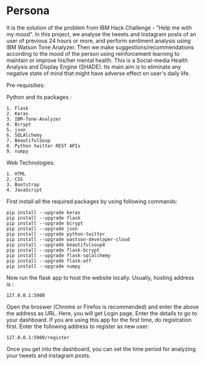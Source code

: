 # Persona
It is the solution of the problem from IBM Hack Challenge - "Help me with my mood".
In this project, we analyse the tweets and Instagram posts of an user of previous 24 hours or more,
and perform sentiment analysis using IBM Watson Tone Analyzer. Then we make suggestions/recommendations 
according to the mood of the person using reinforcement learning to maintain or improve his/her mental health. 
This is a Social-media Health Analysis and Display Engine (SHADE). Its main aim is to eliminate any
negative state of mind that might have adverse effect on user's daily life.

Pre-requisities:

  Python and its packages :
  
    1. Flask
    2. Keras
    3. IBM-Tone-Analyzer
    4. Bcrypt
    5. json
    6. SQLAlchemy
    7. BeautifulSoup
    8. Python twitter REST APIs
    9. numpy
    
  Web Technologies:
  
    1. HTML
    2. CSS
    3. Bootstrap
    4. JavaScript

First install all the required packages by using following commands:

```
pip install --upgrade keras
pip install --upgrade flask
pip install --upgrade bcrypt
pip install --upgrade json
pip install --upgrade python-twitter
pip install --upgrade wastson-developer-cloud
pip install --upgrade beautifulsoup4
pip install --upgrade flask-bcrypt
pip install --upgrade flask-sqlalchemy
pip install --upgrade flask-wtf
pip install --upgrade numpy
```

Now run the flask app to host the website locally. Usually, hosting address is : 
```
127.0.0.1:5000
```
Open the broswer (Chrome or Firefox is recommended) and enter the above the address as URL.
Here, you will get Login page. Enter the details to go to your dashboard. If you are using this
app for the first time, do registration first. Enter the following address to register as new user:
```
127.0.0.1:5000/register
```
Once you get into the dashboard, you can set the time period for analyzing your tweets and instagram posts.
